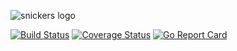 
![snickers logo](https://cloud.githubusercontent.com/assets/244265/16066702/9207ca94-3283-11e6-80bd-5cbfeaba0b43.png)

[![Build Status](https://drone.io/github.com/flavioribeiro/snickers/status.png)](https://drone.io/github.com/flavioribeiro/snickers/latest)
[![Coverage Status](https://coveralls.io/repos/github/flavioribeiro/snickers/badge.svg?branch=master)](https://coveralls.io/github/flavioribeiro/snickers?branch=master)
[![Go Report Card](https://goreportcard.com/badge/github.com/flavioribeiro/snickers)](https://goreportcard.com/report/github.com/flavioribeiro/snickers)
